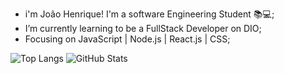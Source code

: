 
- i'm João Henrique! I'm a software Engineering Student 📚💻;
- I’m currently learning to be a FullStack Developer on DIO;
- Focusing on JavaScript | Node.js | React.js | CSS; 

![Top Langs](https://github-readme-stats-git-masterrstaa-rickstaa.vercel.app/api/top-langs/?username=z3r0coder&bg_color=000&border_color=30A3DC&title_color=E94D5F&text_color=FFF)
![GitHub Stats](https://github-readme-stats.vercel.app/api?username=z3r0coder&theme=transparent&bg_color=000&border_color=30A3DC&show_icons=true&icon_color=30A3DC&title_color=E94D5F&text_color=FFF)


